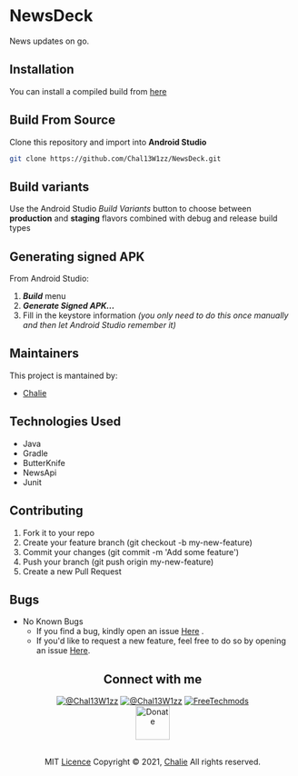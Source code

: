 # NewsDeck
News updates on go.


## Installation
You can install a compiled build from <a href="https://github.com/Chal13W1zz/NewsDeck/releases"> here</a>

## Build From Source
Clone this repository and import into **Android Studio**
```bash
git clone https://github.com/Chal13W1zz/NewsDeck.git
```


## Build variants
Use the Android Studio *Build Variants* button to choose between **production** and **staging** flavors combined with debug and release build types


## Generating signed APK
From Android Studio:
1. ***Build*** menu
2. ***Generate Signed APK...***
3. Fill in the keystore information *(you only need to do this once manually and then let Android Studio remember it)*

## Maintainers
This project is mantained by:
* [Chalie](http://github.com/Chal13W1zz)

## Technologies Used
- Java
- Gradle
- ButterKnife
- NewsApi
- Junit


## Contributing

1. Fork it to your repo
2. Create your feature branch (git checkout -b my-new-feature)
3. Commit your changes (git commit -m 'Add some feature')
4. Push your branch (git push origin my-new-feature)
5. Create a new Pull Request


## Bugs
- No Known Bugs
  - If you find a bug, kindly open an issue <a href="https://github.com/Chal13W1zz/NewsDeck/issues/new">Here</a> .
  - If you'd like to request a new feature, feel free to do so by opening an issue <a href="https://github.com/Chal13W1zz/NewsDeck/issues/new">Here</a>.


 <h2 align="center">  Connect with me </h2>

<p align="center"> 
<a href="https://twitter.com/Chal13W1zz" target="blank"><img src="https://img.shields.io/twitter/follow/Chal13W1zz?logo=twitter&style=social" alt="@Chal13W1zz"/></a>
<a href="https://t.me/Chal13W1zz" target="blank"><img src="https://img.shields.io/badge/%40Chal13W1zz-Telegram-blue" alt="@Chal13W1zz"/></a>
<a href="https://www.youtube.com/channel/UCYtzy_RI9Bp8CWgNZzTPUmA?sub_confirmation=1" target="blank"><img src="https://img.shields.io/youtube/channel/views/UCYtzy_RI9Bp8CWgNZzTPUmA?label=FreeTechMods&style=social" alt="FreeTechmods" /></a>
    <br/>
     <a target="blank" href="https://www.paypal.com/donate?hosted_button_id=PJSAAEHCKWV5G"><img align="center" alt="Donate" width="60px" src="https://ionicabizau.github.io/badges/paypal.svg" alt="paypal donate"/></a>
</p>



##
  <p align="center">MIT <a href="https://github.com/Chal13W1zz/NewsDeck/blob/main/LICENSE">Licence</a>
Copyright © 2021, <a href="https://github.com/Chal13W1zz">Chalie</a>
All rights reserved.</p>
